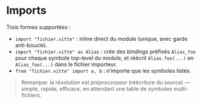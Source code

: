 # Imports

Trois formes supportées :

- `import "fichier.vitte"` : inline direct du module (unique, avec garde anti-boucle).
- `import "fichier.vitte" as Alias` : crée des *bindings* préfixés `Alias_foo` pour chaque symbole top-level du module, et réécrit `Alias.foo(...)` en `Alias_foo(...)` dans le fichier importeur.
- `from "fichier.vitte" import a, b` : n’importe que les symboles listés.

> Remarque: la résolution est *préprocesseur* (réécriture du source) — simple, rapide, efficace, en attendant une table de symboles multi-fichiers.
